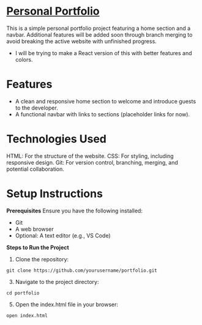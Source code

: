 # [Personal Portfolio](https://jorashjonathanrobillos.vercel.app/)
This is a simple personal portfolio project featuring a home section and a navbar. 
Additional features will be added soon through branch merging to avoid breaking the
active website with unfinished progress.

- I will be trying to make a React version of this with better features and colors.

# Features
- A clean and responsive home section to welcome and introduce guests to the developer.
- A functional navbar with links to sections (placeholder links for now).

# Technologies Used
HTML: For the structure of the website.
CSS: For styling, including responsive design.
Git: For version control, branching, merging, and potential collaboration.

# Setup Instructions
**Prerequisites**
  Ensure you have the following installed:
  - Git
  - A web browser
  - Optional: A text editor (e.g., VS Code)

**Steps to Run the Project**
1. Clone the repository:<br>
```
git clone https://github.com/yourusername/portfolio.git
```
3. Navigate to the project directory:<br>
```
cd portfolio
```
5. Open the index.html file in your browser:<br>
```
open index.html
```
